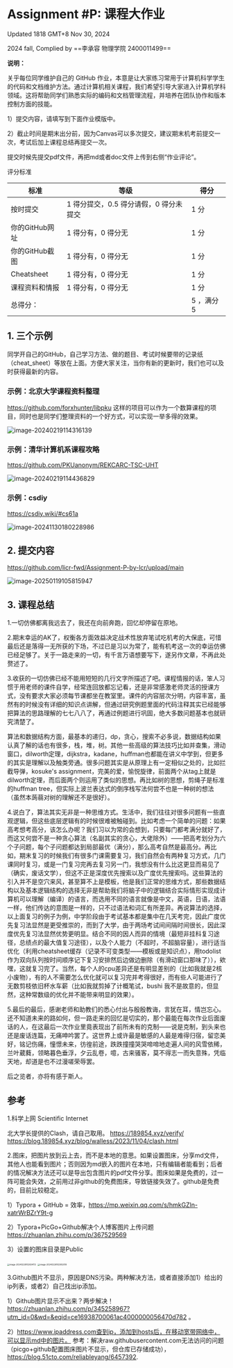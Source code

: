 # Assignment #P: 课程大作业

Updated 1818 GMT+8 Nov 30, 2024

2024 fall, Complied by ==李承容 物理学院 2400011499==



**说明：**

关乎每位同学维护自己的 GitHub 作业，本意是让大家练习常用于计算机科学学生的代码和文档维护方法。通过计算机相关课程，我们希望引导大家进入计算机学科领域。这将帮助同学们熟悉实际的编码和文档管理流程，并培养在团队协作和版本控制方面的技能。

1）提交内容，请填写到下面作业模版中。

2）截止时间是期末出分前，因为Canvas可以多次提交，建议期末机考前提交一次，考试后加上课程总结再提交一次。

提交时候先提交pdf文件，再把md或者doc文件上传到右侧“作业评论”。



评分标准

| 标准           | 等级                                   | 得分       |
| -------------- | -------------------------------------- | ---------- |
| 按时提交       | 1 得分提交，0.5 得分请假，0 得分未提交 | 1 分       |
| 你的GitHub网址 | 1 得分有，0 得分无                     | 1 分       |
| 你的GitHub截图 | 1 得分有，0 得分无                     | 1 分       |
| Cheatsheet     | 1 得分有，0 得分无                     | 1 分       |
| 课程资料和情报 | 1 得分有，0 得分无                     | 1 分       |
| 总得分：       |                                        | 5 ，满分 5 |





## 1. 三个示例

同学开自己的GitHub，自己学习方法、做的题目、考试时候要带的记录纸（cheat_sheet）等放在上面。方便大家关注，当你有新的更新时，我们也可以及时获得最新的内容。

### 示例：北京大学课程资料整理

https://github.com/forxhunter/libpku 这样的项目可以作为一个数算课程的项目，同时也是同学们整理资料的一个好方式，可以实现一举多得的效果。



![image-20240219114316139](https://raw.githubusercontent.com/GMyhf/img/main/img/image-20240219114316139.png)



### 示例：清华计算机系课程攻略

https://github.com/PKUanonym/REKCARC-TSC-UHT

![image-20240219114436829](https://raw.githubusercontent.com/GMyhf/img/main/img/image-20240219114436829.png)



### 示例：csdiy

https://csdiy.wiki/#cs61a

![image-20241130180228986](https://raw.githubusercontent.com/GMyhf/img/main/img/202411301802111.png)



## 2. 提交内容

https://github.com/licr-fwd/Assignment-P-by-lcr/upload/main

![image-20250119105815947](C:\Users\81498\AppData\Roaming\Typora\typora-user-images\image-20250119105815947.png)

## 3. 课程总结

1.一切仿佛都离我远去了，我还在向前奔跑，回忆却停留在原地。

2.期末幸运的AK了，权衡各方面效益决定战术性放弃笔试吃机考的大保底，可惜最后还是落得一无所获的下场，不过已是习以为常了，能有机考这一次的幸运仿佛已经足够了。关于一路走来的一切，有千言万语想要写下，遂另作文章，不再此处赘述了。

3.收获的一切仿佛已经不能用短短的几行文字所描述了吧。课程情报的话，笨人习惯于用老师的课件自学，经常连回放都忘记看，还是非常感激老师灵活的授课方式，没有要求大家必须每节课都坐在教室里。课件的内容层次分明，内容丰富，虽然有的时候没有详细的知识点讲解，但通过研究例题里面的代码注释其实已经能够把算法的思路理解的七七八八了，再通过例题进行巩固，绝大多数问题基本也就研究清楚了。

算法和数据结构方面，最基本的递归，dp，贪心，搜索不必多说，数据结构如果认真了解的话也有很多，栈，堆，树。其他一些高级的算法技巧比如并查集，滑动窗口，dilworth定理，dijkstra，kadane，huffman也都能在讲义中学到，但更多的其实是理解以及触类旁通。很多问题其实是从原理上有一定相似之处的，比如拦截导弹，kosuke's assignment，完美的爱，愉悦旋律，前面两个从tag上就是dilworth定理，而后面两个则运用了类似的思想。再比如树的思想，剪绳子是标准的huffman tree，但实际上波兰表达式的倒序栈写法何尝不也是一种树的想法（虽然本蒟蒻对树的理解还不是很好）。

4.说白了，算法其实无非是一种思维方式。生活中，我们往往对很多问题有一些直观逻辑，但这些底层逻辑有的时候很难被触碰到。比如考虑一个简单的问题：如果高考想考高分，该怎么办呢？我们习以为常的会想到，只要每门都考满分就好了，而这又何尝不是一种贪心算法（名副其实的贪心，大佬除外）——把高考划分为六个子问题，每个子问题都达到局部最优（满分），那么高考自然是最高分。再比如，期末复习的时候我们有很多门课需要复习，我们自然会有两种复习方式，几门课同时复习，或是一门复习完再去复习另一门，我想没有什么比这更显而易见了（确实，废话文学），但这不正是深度优先搜索以及广度优先搜索吗。这些算法的引入并不是空穴来风，甚至算不上是模板，他是我们正常的思维方式，那些数据结构以及基本逻辑结构的选择无非是帮助我们将脑子中的逻辑结合实际情形实现成计算机可以理解（编译）的语言，而选用不同的语言就像是中文，英语，日语，法语一样，他们传达的意图是一样的，只不过语法和词汇有所差异。再说算法的选择，以上面复习的例子为例，中学阶段由于考试基本都是集中在几天考完，因此广度优先复习法显然是更受推崇的，而到了大学，由于两场考试间间隔时间很长，因此深度优先复习法显然优势更明显。结合不同的因人而异的情境（最短非挂科复习途径，总绩点的最大值复习途径），以及个人能力（不超时，不超脑容量），进行适当优化（利用cheatsheet缓存（记录不可变类型——模板或是知识点），用todolist作为双向队列按时间顺序记下复习安排然后边做边删除（有滑动窗口那味了）），欸嘿，这就复习完了。当然，每个人的cpu差异还是有明显差别的（比如我就是2核小废物），有的人不需要怎么优化就可以复习完并考得很好，而有些人可能进行了无数剪枝依旧杯水车薪（比如我就剪掉了计概笔试，bushi 我不是故意的，但显然，这种常数级的优化并不能带来明显的效果）。

5.最后的最后，感谢老师和助教们的悉心付出与殷殷教诲，言犹在耳，情岂忘心。还不知道未来的路如何，但一路走来的回忆是切实的，那个最能在每次作业后面废话的人，在这最后一次作业里竟表现出了前所未有的克制——说是克制，到头来也还是废话连篇，无痛呻吟罢了。这世界上或许最是敏感的人最是难得归宿，留恋美好，铭记伤痛，憧憬未来，彷徨前途，跌跌撞撞哭哭啼啼地走遍人间的风雪依稀，兰叶葳蕤，领略暮色垂浮，夕云乱卷，噫，古来骚客，莫不得志一而失意殊，凭临天地，却道是也不过漫嗟荣辱罢。

后之览者，亦将有感于斯人。

## 参考

1.科学上网 Scientific Internet

北大学长提供的Clash，请自己取用。
https://189854.xyz/verify/
https://blog.189854.xyz/blog/walless/2023/11/04/clash.html



2.图床，把图片放到云上去，而不是本地的意思。如果设置图床，分享md文件，其他人也能看到图片；否则因为md嵌入的图片在本地，只有编辑者能看到；后者的情况解决方法还可以是导出包含图片的pdf文件分享。图床如果是免费的，过一阵可能会失效，之前用过非github的免费图床，导致链接失效了。github是免费的，目前比较稳定。

1）Typora + GitHub = 效率，https://mp.weixin.qq.com/s/hmkGZln-xatrWrBZrY9t-g

2）Typora+PicGo+Github解决个人博客图片上传问题 https://zhuanlan.zhihu.com/p/367529569

3）设置的图床目录是Public

<img src="https://raw.githubusercontent.com/GMyhf/img/main/img/image-20240228102834113.png" alt="image-20240228102834113" style="zoom:33%;" />



<img src="https://raw.githubusercontent.com/GMyhf/img/main/img/image-20240228102902018.png" alt="image-20240228102902018" style="zoom:33%;" />





3.Github图片不显示，原因是DNS污染。两种解决方法，或者直接添加1）给出的ip列表，或者2）自己找出ip添加。

1）Github图片显示不出来？两步解决！ https://zhuanlan.zhihu.com/p/345258967?utm_id=0&wd=&eqid=ce16938700061ac4000000056470d782 。

2）https://www.ipaddress.com查到ip，添加到hosts后，在移动宽带网络中，可以显示md中的图片。 参考：解决raw.githubusercontent.com无法访问的问题（picgo+github配置图床图片不显示，但仓库已存储成功），https://blog.51cto.com/reliableyang/6457392.  



